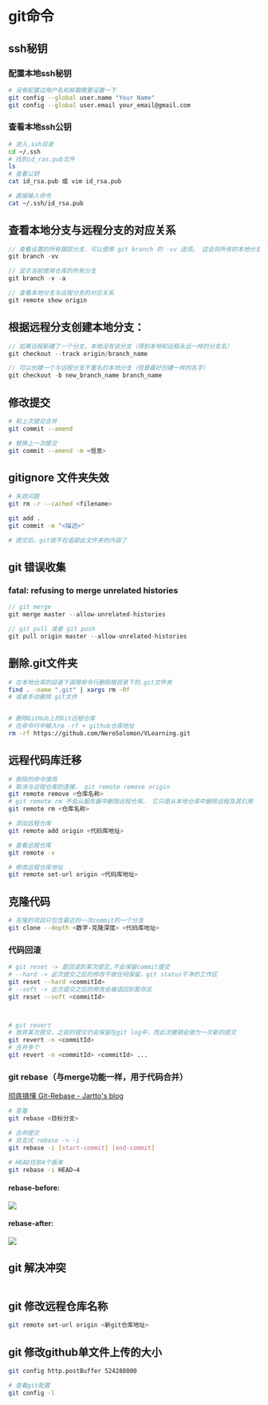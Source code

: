 # git命令

## ssh秘钥

### 配置本地ssh秘钥

```bash
# 没有配置过用户名和邮箱需要设置一下
git config --global user.name "Your Name"
git config --global user.email your_email@gmail.com　
```

### 查看本地ssh公钥

```bash
# 进入.ssh目录
cd ~/.ssh
# 找到id_ras.pub文件
ls
# 查看公钥
cat id_rsa.pub 或 vim id_rsa.pub

# 直接输入命令
cat ~/.ssh/id_rsa.pub
```

## 查看本地分支与远程分支的对应关系

```js
// 查看设置的所有跟踪分支，可以使用 git branch 的 -vv 选项。 这会将所有的本地分支列出来并且包含更多的信息，如每一个分支正在跟踪哪个远程分支与本地分支是否是领先、落后或是都有。
git branch -vv

// 显示当前使用仓库的所有分支
git branch -v -a

// 查看本地分支与远程分支的对应关系 
git remote show origin
```

## 根据远程分支创建本地分支：

```javascript
// 如果远程新建了一个分支，本地没有该分支（得到本地和远程永远一样的分支名）
git checkout --track origin/branch_name

// 可以创建一个与远程分支不重名的本地分支（但是最好创建一样的名字）
git checkout -b new_branch_name branch_name
```

## 修改提交

```bash
# 和上次提交合并
git commit --amend

# 替换上一次提交
git commit --amend -m <信息>
```

## gitignore 文件夹失效

```bash
# 失效问题
git rm -r --cached <filename>

git add .
git commit -m "<描述>"

# 提交后，git就不在追踪此文件夹的内容了
```

## git 错误收集

### fatal: refusing to merge unrelated histories

```js
// git merge
git merge master --allow-unrelated-histories

// git pull 或者 git push
git pull origin master --allow-unrelated-histories
```

## 删除.git文件夹

```bash
# 在本地仓库的目录下调用命令行删除根目录下的.git文件夹
find . -name ".git" | xargs rm -Rf
# 或者手动删除.git文件


# 删除GitHub上的Git远程仓库
# 在命令行中输入rm -rf + github仓库地址
rm -rf https://github.com/NeroSolomon/VLearning.git
```

## 远程代码库迁移

```bash
# 删除的命令慎用
# 取消与远程仓库的连接， git remote remove origin
git remote remove <仓库名称>
# git remote rm 不会从服务器中删除远程仓库。 它只是从本地仓库中删除远程及其引用
git remote rm <仓库名称>

# 添加远程仓库
git remote add origin <代码库地址> 

# 查看远程仓库
git remote -v

# 修改远程仓库地址
git remote set-url origin <代码库地址>
```

## 克隆代码

```bash
# 克隆的项目只包含最近的一次commit的一个分支
git clone --depth <数字-克隆深度> <代码库地址>
```

### 代码回滚

```bash
# git reset -> 是回滚到某次提交,不会保留commit提交
# --hard -> 此次提交之后的修改不做任何保留，git status干净的工作区
git reset --hard <commitId>
# --soft -> 此次提交之后的修改会被退回到暂存区
git reset --soft <commitId>



# git revert 
# 放弃某次提交，之前的提交仍会保留在git log中，而此次撤销会做为一次新的提交
git revert -n <commitId>
# 合并多个
git revert -n <commitId> <commitId> ...
```

### git rebase（与merge功能一样，用于代码合并）

[彻底搞懂 Git-Rebase - Jartto&#39;s blog](http://jartto.wang/2018/12/11/git-rebase/)

```bash
# 变基
git rebase <目标分支>

# 合并提交
# 交互式 rebase -> -i
git rebase -i [start-commit] [end-commit]

# HEAD往前4个版本
git rebase -i HEAD~4
```

#### rebase-before:

![](../../imgs/git-rebase-1.jpeg)

#### rebase-after:

![](../../imgs/git-rebase-2.jpeg)

## git 解决冲突

<img title="" src="../../imgs/vscode-git-chongtu.png" alt="" data-align="inline">

## git 修改远程仓库名称

```bash
git remote set-url origin <新git仓库地址>
```

## git 修改github单文件上传的大小

```bash
git config http.postBuffer 524288000

# 查看git配置
git config -l
```
